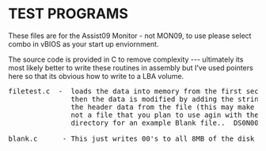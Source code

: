 # TEST PROGRAMS

These files are for the Assist09 Monitor - not MON09, to use please select combo in vBIOS as your start up 
enviornment.

The source code is provided in C to remove complexity --- ultimately its most likely better to write these routines 
in assembly but I've used pointers here so that its obvious how to write to a LBA volume.


<pre>
filetest.c  -  loads the data into memory from the first sector of Disk DS0N00.DSK
               then the data is modified by adding the string "This is a test!" preceeding
               the header data from the file (this may make the file unusable -- use a copy
               not a file that you plan to use agin with the Z80-MBC2 project.) See this
               directory for an example Blank file..  DS0N00.DSK

blank.c      - This just writes 00's to all 8MB of the disk volume (this takes quite a long time!)
</pre>
